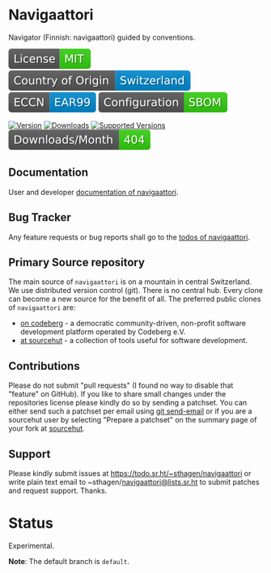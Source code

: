 # Navigaattori

Navigator (Finnish: navigaattori) guided by conventions.

[![License](docs/badges/license-spdx-mit.svg)](https://git.sr.ht/~sthagen/navigaattori/tree/default/item/LICENSE)
[![Country of Origin](docs/badges/country-of-origin-name-switzerland-neutral.svg)](https://git.sr.ht/~sthagen/navigaattori/tree/default/item/COUNTRY-OF-ORIGIN)
[![Export Classification Control Number (ECCN)](docs/badges/export-control-classification-number_eccn-ear99-neutral.svg)](https://git.sr.ht/~sthagen/navigaattori/tree/default/item/EXPORT-CONTROL-CLASSIFICATION-NUMBER)
[![Configuration](docs/badges/configuration-sbom.svg)](https://git.sr.ht/~sthagen/navigaattori/tree/default/item/docs/third-party/README.md)

[![Version](https://img.shields.io/pypi/v/navigaattori.svg?style=flat)](https://pypi.python.org/pypi/navigaattori/)
[![Downloads](https://static.pepy.tech/badge/navigaattori/month)](https://pepy.tech/project/navigaattori)
[![Supported Versions](https://img.shields.io/pypi/pyversions/navigaattori.svg?style=flat)](https://pypi.python.org/pypi/navigaattori/)
[![Maintenance Status](docs/badges/downloads-per-month.svg)](https://git.sr.ht/~sthagen/navigaattori/log)

## Documentation

User and developer [documentation of navigaattori](https://codes.dilettant.life/docs/navigaattori).

## Bug Tracker

Any feature requests or bug reports shall go to the [todos of navigaattori](https://todo.sr.ht/~sthagen/navigaattori).

## Primary Source repository

The main source of `navigaattori` is on a mountain in central Switzerland.
We use distributed version control (git).
There is no central hub.
Every clone can become a new source for the benefit of all.
The preferred public clones of `navigaattori` are:

* [on codeberg](https://codeberg.org/sthagen/navigaattori) - a democratic community-driven, non-profit software development platform operated by Codeberg e.V.
* [at sourcehut](https://git.sr.ht/~sthagen/navigaattori) - a collection of tools useful for software development.

## Contributions

Please do not submit "pull requests" (I found no way to disable that "feature" on GitHub).
If you like to share small changes under the repositories license please kindly do so by sending a patchset.
You can either send such a patchset per email using [git send-email](https://git-send-email.io) or 
if you are a sourcehut user by selecting "Prepare a patchset" on the summary page of your fork at [sourcehut](https://git.sr.ht/).

## Support

Please kindly submit issues at https://todo.sr.ht/~sthagen/navigaattori or write plain text email to ~sthagen/navigaattori@lists.sr.ht to submit patches and request support. Thanks.

# Status

Experimental.

**Note**: The default branch is `default`. 
